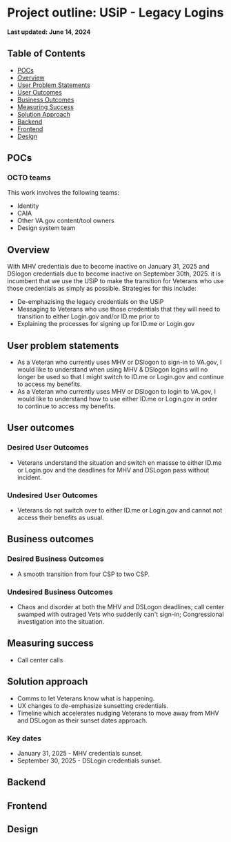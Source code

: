 # Project outline: USiP - Legacy Logins 

**Last updated: June 14, 2024**

## Table of Contents

- [POCs](#pocs)
- [Overview](#overview)
- [User Problem Statements](#user-problem-statements)
- [User Outcomes](#user-outcomes)
- [Business Outcomes](#business-outcomes)
- [Measuring Success](#measuring-success)
- [Solution Approach](#solution-approach)
- [Backend](#backend)
- [Frontend](#frontend)
- [Design](#design)

## POCs

### OCTO teams

This work involves the following teams:

- Identity
- CAIA
- Other VA.gov content/tool owners
- Design system team

## Overview
With MHV credentials due to become inactive on January 31, 2025 and DSlogon credentials due to become inactive on September 30th, 2025. it is incumbent that we use the USiP to make the transition for Veterans who use those credentials as simply as possible.  Strategies for this include:

- De-emphazising the legacy credentials on the USiP
- Messaging to Veterans who use those credentials that they will need to transition to either Login.gov and/or ID.me prior to
- Explaining the processes for signing up for ID.me or Login.gov


## User problem statements

- As a Veteran who currently uses MHV or DSlogon to sign-in to VA.gov, I would like to understand when using MHV & DSlogon logins will no longer be used so that I might switch to ID.me or Login.gov and continue to access my benefits.
- As a Veteran who currently uses MHV or DSlogon to login to VA.gov, I would like to understand how to use either ID.me or Login.gov in order to continue to access my benefits.

## User outcomes

### Desired User Outcomes
* Veterans understand the situation and switch en massse to either ID.me or Login.gov and the deadlines for MHV and DSLogon pass without incident.



### Undesired User Outcomes

* Veterans do not switch over to either ID.me or Login.gov and cannot not access their benefits as usual.

## Business outcomes

### Desired Business Outcomes
* A smooth transition from four CSP to two CSP.


### Undesired Business Outcomes
* Chaos and disorder at both the MHV and DSLogon deadlines; call center swamped with outraged Vets who suddenly can't sign-in; Congressional investigation into the situation.


## Measuring success
* Call center calls 


## Solution approach
* Comms to let Veterans know what is happening.
* UX changes to de-emphasize sunsetting credentials.
* Timeline which accelerates nudging Veterans to move away from MHV and DSLogon as their sunset dates approach.

### Key dates

* January 31, 2025 - MHV credentials sunset.
* September 30, 2025 - DSLogin credentials sunset.


## Backend
## Frontend
## Design
